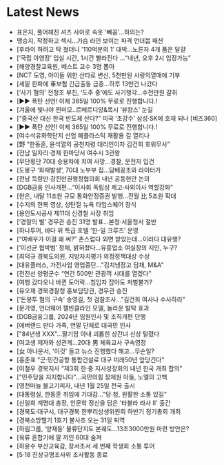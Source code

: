 # Latest News
-  표은지, 풀어헤친 셔츠 사이로 속옷 '빼꼼'…하의는?
-  맹승지, 작정하고 섹시…가슴 라인 보이는 파격 언더붑 패션
-  [후라이 하려고 탁 쳤더니 '110억분의 1' 대박…노른자 4개 품은 달걀
-  [‘국립 야영장’ 입실 시간, 1시간 빨라진다 …“내년, 오후 2시 입장가능”
-  [해양경찰교육원, 베스트 교수 3명 뽑아
-  [NCT 도영, 아이들 위한 산타로 변신, 5천만원 사랑의열매에 기부
-  [세밑 한파에 車보험 긴급출동 급증…하루 13만건 나갔다
-  [‘사기 혐의’ 전청조 부친, ‘도주 중’에도 사기행각…수천만원 갈취
-  [▶▶ 폭탄 선언! 이제 365일 100% 무료로 진행합니다.!
-  [겨울에 빛나야 찐미모..르메르디앙&목시 ‘뷰캉스’ 눈길
-  [“중국산 대신 한국 반도체 산다?” 미국 ‘초강수’ 삼성·SK에 호재 되나 [비즈360]
-  [▶▶ 폭탄 선언! 이제 365일 100% 무료로 진행합니다.!
-  [여수석유화학단지 산업 폐플라스틱 재활용 길 열리나
-  [野 “한동훈, 윤석열의 공천지령 대리인이자 김건희 호위무사”
-  [전남 일자리·경제 한마당서 여수시 3관왕
-  [무단횡단 70대 승용차에 치여 사망…경찰, 운전자 입건
-  [도봉구 ‘화재발생’, 70대 노부부 집…담배꽁초와 라이터가
-  [전남 득량만·강진만권행정협의회 내년 공동현안 논의
-  [DGB금융 인사개편…“이사회 독립성 제고·사외이사 역할강화”
-  [한은, 내달 11조원 규모 통화안정증권 발행…전월 比 5조원 확대
-  [수지의 한복 영상, 성탄절 뉴욕 타임스퀘어 장식
-  [용인도시공사 제11대 신경철 사장 취임
-  [‘경찰의 별’ 경무관 승진 31명 발표…본청·서울청서 절반
-  [하나투어, 바다 위 특급 호텔 ‘한-일 크루즈’ 운영
-  [“여배우가 이걸 왜 써?” 촌스럽다 외면 받았는데…이러다 대유행?
-  [‘이선균 협박범’ 정체, 밝혀졌다…유흥업소 여실장의 지인, 누구?
-  [최덕규 경북도의원, 지방자치평가 의정정책대상 수상
-  [대유플러스, 가전사업 영업중단…"김치냉장고 딤채, M&A"
-  [전진선 양평군수 “연간 500만 관광객 시대를 열겠다”
-  [여행 갔다오니 바뀐 도어락…침입자 잡아도 처벌불가?
-  [유오재 경북경찰청 홍보담당관, 경무관 승진
-  ['돈봉투 혐의 구속' 송영길, 첫 검찰조사…"김건희 여사나 수사하라"
-  [문가영, 언더웨어 캘빈클라인 모델, 놀라운 발탁 효과
-  [DGB금융그룹, 2024년 임원인사 및 조직개편 단행
-  [에버랜드 판다 가족, 연말 단체로 대국민 인사
-  ["84년생 XXX"…말기암 아내 괴롭힌 상간녀 신상 털렸다
-  [여고생 제자와 성관계…20대 男 체육교사 구속영장
-  [女 아나운서, '이것' 들고 뉴스 진행했다 해고…무슨일?
-  [홍준표 "군·민간공항 통합건설로 대구 미래50년 앞당긴다"
-  [이철우 경북지사 "제3회 한·중 지사성장회의 내년 한국 개최 합의"
-  ["민주당을 지지합니다"…국민의힘 장제원 아들, 노엘의 고백
-  [영천마늘 불고기피자, 내년 1월 25일 전국 출시
-  [대통령실, 한동훈 취임에 기대감…"당·청, 원활한 소통 있길"
-  [신일희 계명대 총장, 인문학 정신을 담은 '타불라 라사 II' 출간
-  [경북도·대구시, 대구경북 한뿌리상생위원회 하반기 정기총회 개최
-  [경북소방헬기 1호기 불사조 오는 31일 퇴역
-  [하림그룹, ‘양재동’ 물류단지도 본궤도…13조3000만원 마련 방안은?
-  [육류 혼합기에 팔 끼인 60대 숨져
-  [하윤수 부산교육감, 장서초서 세 번째 학생회 소통 투어
-  [5·18 진상규명조사위 조사활동 종료
